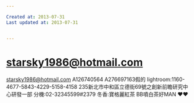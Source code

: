 ```yaml
---

Created at: 2013-07-31
Last updated at: 2013-07-31


---
```


# starsky1986@hotmail.com


starsky1986@hotmail.com
A126740564
A276697163假的
lightroom:1160-4677-5843-4229-5158-4158
235新北市中和區立德街69號之創新前瞻研究中心研發一部
分機:02-32345599#2379
冬香:寶格麗紅茶
BB噴白茶好MAN ♥♥

